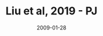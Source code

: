 ---
title: Liu et al, 2019 - PJ
image: https://www.cycif.org/assets/img/liu-lin-2019/PJ.jpg
date: '2009-01-28'
minerva_link: https://www.cycif.org/data/liu-lin-2019/PJ.html
info_link: https://www.cycif.org/data/liu-lin-2019/index.html
show_page_link: false
---